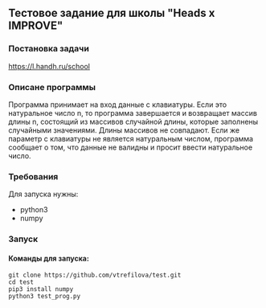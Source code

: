 ## Тестовое задание для школы "Heads x IMPROVE"
### Постановка задачи
https://l.handh.ru/school
### Описане программы
Программа принимает на вход данные с клавиатуры.
Если это натуральное число n, то программа завершается и возвращает массив длины n, состоящий из массивов случайной длины, которые заполнены случайными значениями. Длины массивов не совпадают.
Если же параметр с клавиатуры не является натуральным числом, программа сообщает о том, что данные не валидны и просит ввести натуральное число.
### Требования
Для запуска нужны:
* python3
* numpy
### Запуск
#### Команды для запуска:
```
git clone https://github.com/vtrefilova/test.git
cd test
pip3 install numpy
python3 test_prog.py
```
